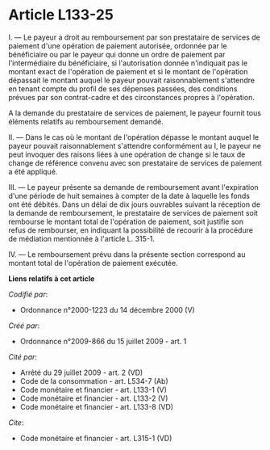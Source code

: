 # Article L133-25

I. ― Le payeur a droit au remboursement par son prestataire de services de paiement d'une opération de paiement autorisée,
ordonnée par le bénéficiaire ou par le payeur qui donne un ordre de paiement par l'intermédiaire du bénéficiaire, si
l'autorisation donnée n'indiquait pas le montant exact de l'opération de paiement et si le montant de l'opération dépassait
le montant auquel le payeur pouvait raisonnablement s'attendre en tenant compte du profil de ses dépenses passées, des
conditions prévues par son contrat-cadre et des circonstances propres à l'opération.

A la demande du prestataire de services de paiement, le payeur fournit tous éléments relatifs au remboursement demandé. 

II. ― Dans le cas où le montant de l'opération dépasse le montant auquel le payeur pouvait raisonnablement s'attendre
conformément au I, le payeur ne peut invoquer des raisons liées à une opération de change si le taux de change de référence
convenu avec son prestataire de services de paiement a été appliqué. 

III. ― Le payeur présente sa demande de remboursement avant l'expiration d'une période de huit semaines à compter de la date
à laquelle les fonds ont été débités. Dans un délai de dix jours ouvrables suivant la réception de la demande de
remboursement, le prestataire de services de paiement soit rembourse le montant total de l'opération de paiement, soit
justifie son refus de rembourser, en indiquant la possibilité de recourir à la procédure de médiation mentionnée à l'article
L. 315-1. 

IV. ― Le remboursement prévu dans la présente section correspond au montant total de l'opération de paiement exécutée.

**Liens relatifs à cet article**

_Codifié par_:

  - Ordonnance n°2000-1223 du 14 décembre 2000 (V)

_Créé par_:

  - Ordonnance n°2009-866 du 15 juillet 2009 - art. 1

_Cité par_:

  - Arrêté du 29 juillet 2009 - art. 2 (VD)
  - Code de la consommation - art. L534-7 (Ab)
  - Code monétaire et financier - art. L133-1 (V)
  - Code monétaire et financier - art. L133-2 (V)
  - Code monétaire et financier - art. L133-8 (VD)

_Cite_:

  - Code monétaire et financier - art. L315-1 (VD)

